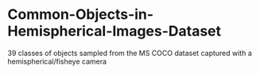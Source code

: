 # Common-Objects-in-Hemispherical-Images-Dataset
39 classes of objects sampled from the MS COCO dataset captured with a hemispherical/fisheye camera
